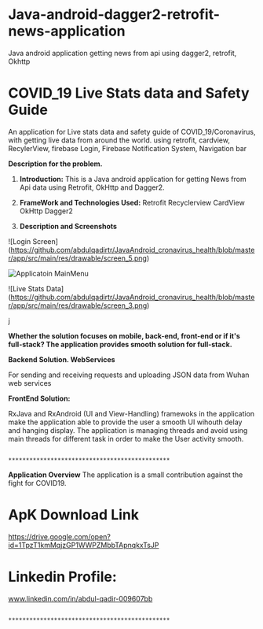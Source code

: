 # Java-android-dagger2-retrofit-news-application
Java android application getting news from api using dagger2, retrofit, Okhttp

# COVID_19 Live Stats data and Safety Guide
An application for Live stats data and safety guide of COVID_19/Coronavirus, with getting live data from around the world.
using retrofit, cardview, RecylerView, firebase Login, Firebase Notification System, Navigation bar 


 **Description for the problem.**
 
 1. **Introduction:**
This is a Java android application for getting News from Api data using Retrofit, OkHttp and Dagger2.

 2. **FrameWork and Technologies Used:**
Retrofit
Recyclerview
CardView
OkHttp
Dagger2
                         
3. **Description and Screenshots**

![Login Screen]
(https://github.com/abdulqadirtr/JavaAndroid_cronavirus_health/blob/master/app/src/main/res/drawable/screen_5.png)


![Applicatoin MainMenu](https://github.com/abdulqadirtr/JavaAndroid_cronavirus_health/blob/master/app/src/main/res/drawable/screen_1.png)


![Live Stats Data]
(https://github.com/abdulqadirtr/JavaAndroid_cronavirus_health/blob/master/app/src/main/res/drawable/screen_3.png)

j

**Whether the solution focuses on mobile, back-end, front-end or if it's full-stack?
The application provides smooth solution for full-stack.**

**Backend Solution.
 WebServices**
 
For sending and receiving requests and uploading JSON data from Wuhan web services 

**FrontEnd Solution:**

 RxJava and RxAndroid (UI and View-Handling)
framewoks in the application make the application able to provide the user a smooth UI wihouth delay and hanging display. 
The application is managing threads and avoid using main threads for different task in order to make the User activity smooth.

                                  
                                  **********************************************
                                  
**Application Overview**
The application is a small contribution against the fight for COVID19.

# ApK Download Link
https://drive.google.com/open?id=1TpzT1kmMqjzGP1WWPZMbbTApnqkxTsJP

 # Linkedin Profile:
 www.linkedin.com/in/abdul-qadir-009607bb
 
 
                               **********************************************
 
